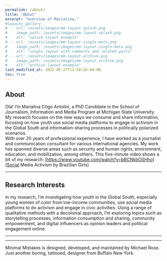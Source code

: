 ```yaml
---
permalink: /about/
title: "About"
excerpt: "overview of Marialina."
#layouts_gallery:
#  - url: /assets/images/mm-layout-splash.png
#    image_path: /assets/images/mm-layout-splash.png
#    alt: "splash layout example"
#  - url: /assets/images/mm-layout-single-meta.png
#    image_path: /assets/images/mm-layout-single-meta.png
#    alt: "single layout with comments and related posts"
#  - url: /assets/images/mm-layout-archive.png
#    image_path: /assets/images/mm-layout-archive.png
#    alt: "archive layout example"
last_modified_at: 2022-05-27T11:59:26-04:00
toc: true
---
```


## About

Olá! I’m Marialina Côgo Antolini, a PhD Candidate in the School of Journalism, Information and Media Program at Michigan State University. 
My research focuses on the new ways we consume and share information, focusing on how youth use social media platforms to engage in activism in the Global South and information-sharing processes in politically polarized scenarios.     
With over 20 years of professional experience, I have worked as a journalist and communication consultant for various international agencies. My work has spanned diverse areas such as security and human rights, environment, education, and mobilization, among others. 
This five-minute video shows a bit of my research: [https://www.youtube.com/watch?v=bBCNkbOSHho](Social Media Activism by Brazilian Girls) 

---

## Research Interests
 

In my research, I’m investigating how youth in the Global South, especially young women of color from low-income communities, use social media platforms to do activism and engage in civic activities. Using a range of qualitative methods with a decolonial approach, I’m exploring topics such as storytelling processes, information consumption and sharing, community empowerment, and digital influencers as opinion leaders and political engagement online.

---


---

Minimal Mistakes is designed, developed, and maintained by Michael Rose. Just another boring, tattooed, designer from Buffalo New York.

